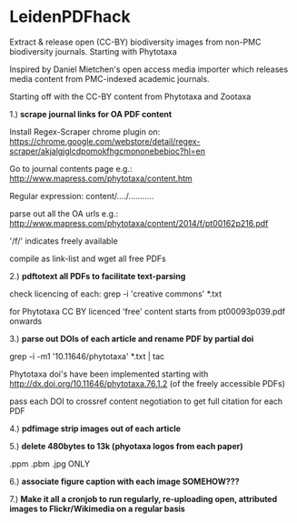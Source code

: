 LeidenPDFhack
=============

Extract &amp; release open (CC-BY) biodiversity images from non-PMC biodiversity journals. Starting with Phytotaxa

Inspired by Daniel Mietchen's open access media importer which releases media content from PMC-indexed academic journals.

Starting off with the CC-BY content from Phytotaxa and Zootaxa

1.) **scrape journal links for OA PDF content**

Install Regex-Scraper chrome plugin on:
https://chrome.google.com/webstore/detail/regex-scraper/akjalgjglcdpomokfhgcmononebebioc?hl=en

Go to journal contents page e.g.:
http://www.mapress.com/phytotaxa/content.htm

Regular expression:
content/..../...........

parse out all the OA urls e.g.:
http://www.mapress.com/phytotaxa/content/2014/f/pt00162p216.pdf

'/f/' indicates freely available

compile as link-list and wget all free PDFs


2.) **pdftotext all PDFs to facilitate text-parsing**

check licencing of each:
grep -i 'creative commons' *.txt

for Phytotaxa CC BY licenced 'free' content starts from pt00093p039.pdf onwards

3.) **parse out DOIs of each article and rename PDF by partial doi**

grep -i -m1 '10\.11646\/phytotaxa' *.txt |  tac

Phytotaxa doi's have been implemented starting with http://dx.doi.org/10.11646/phytotaxa.76.1.2
(of the freely accessible PDFs) 

pass each DOI to crossref content negotiation to get full citation for each PDF

4.) **pdfimage strip images out of each article**


5.) **delete 480bytes to 13k (phyotaxa logos from each paper)**

.ppm .pbm .jpg ONLY

6.) **associate figure caption with each image SOMEHOW???**

7.) **Make it all a cronjob to run regularly, re-uploading open, attributed images to Flickr/Wikimedia on a regular basis**
